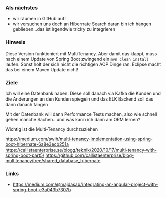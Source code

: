 ### Als nächstes

- wir räumen in GitHub auf!
- wir versuchen uns doch an Hibernate Search
daran bin ich hängen geblieben...das ist irgendwie tricky zu integrieren

 
### Hinweis

Diese Version funktioniert mit MultiTenancy. Aber damit das klappt, muss nach einem Update von Spring Boot zwingend ein `mvn clean install` laufen. Sonst holt der sich nicht die richtigen AOP Dinge ran. Eclipse macht das bei einem Maven Update nicht!

### Ziele

Ich will eine Datenbank haben. Diese soll danach via Kafka die Kunden und die Änderungen an den Kunden spiegeln und das ELK Backend soll das dann danach fangen

Mit der Datenbank will dann Performance Tests machen, also wie schnell gehen manche Sachen...und was kann ich dann am ORM lernen?

Wichtig ist die Multi-Tenancy durchzuziehen

https://medium.com/swlh/multi-tenancy-implementation-using-spring-boot-hibernate-6a8e3ecb251a
https://callistaenterprise.se/blogg/teknik/2020/10/17/multi-tenancy-with-spring-boot-part5/
https://github.com/callistaenterprise/blog-multitenancy/tree/shared_database_hibernate

### Links

* https://medium.com/@majdasab/integrating-an-angular-project-with-spring-boot-e3a043b7307b
